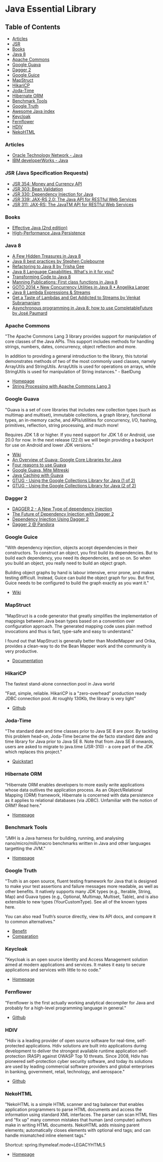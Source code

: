# Java Essential Library

## Table of Contents

- [Articles](#articles)
- [JSR](#jsr-java-specification-requests)
- [Books](#books)
- [Java 8](#java-8)
- [Apache Commons](#apache-commons)
- [Google Guava](#google-guava)
- [Dagger 2](#dagger-2)
- [Google Guice](#google-guice)
- [MapStruct](#mapstruct)
- [HikariCP](#hikaricp)
- [Joda-Time](#joda-time)
- [Hibernate ORM](#hibernate-orm)
- [Benchmark Tools](#benchmark-tools)
- [Google Truth](#google-truth)
- [Awesome Java index](https://java.libhunt.com/)
- [Keycloak](#keycloak)
- [Fernflower](#fernflower)
- [HDIV](#hdiv)
- [NekoHTML](#nekohtml)

### Articles

- [Oracle Technology Network - Java](http://www.oracle.com/technetwork/articles/java/index.html)
- [IBM developerWorks - Java](https://www.ibm.com/developerworks/views/global/libraryview.jsp?sort_by=&show_abstract=false&show_all=&search_flag=&contentarea_by=Java+technology&search_by=&product_by=-1&topic_by=-1&industry_by=-1&type_by=All+Types&ibm-search=Search)

### JSR (Java Specification Requests)

- [JSR 354: Money and Currency API](https://jcp.org/en/jsr/detail?id=354)
- [JSR 303: Bean Validation](https://jcp.org/en/jsr/detail?id=303)
- [JSR 330: Dependency Injection for Java](https://www.jcp.org/en/jsr/detail?id=330)
- [JSR 339: JAX-RS 2.0: The Java API for RESTful Web Services](https://jcp.org/en/jsr/detail?id=339)
- [JSR 311: JAX-RS: The JavaTM API for RESTful Web Services](https://jcp.org/en/jsr/detail?id=311)

### Books

- [Effective Java (2nd edition)](https://www.amazon.com/Effective-Java-2nd-Joshua-Bloch/dp/0321356683/ref=sr_1_1?s=books&ie=UTF8&qid=1489762343&sr=1-1&keywords=Effective+Java)
- [High-Performance Java Persistence](https://leanpub.com/high-performance-java-persistence)

### Java 8
- [A Few Hidden Treasures in Java 8](https://www.youtube.com/watch?v=GphO9fWhlAg)
- [Java 8 best practices by Stephen Colebourne](https://www.youtube.com/watch?v=wOks4LW6I24)
- [Refactoring to Java 8 by Trisha Gee](https://www.youtube.com/watch?v=NcetKbGayZY)
- [Java 8 Language Capabilities, What's in it for you?](https://www.youtube.com/watch?v=j9nj5dTo54Q)
- [Transforming Code to Java 8](https://www.youtube.com/watch?v=wk3WLaR2V2U)
- [Manning Publications: First class functions in Java 8](https://www.youtube.com/watch?v=gDTzlfjMe98)
- [GOTO 2014 • New Concurrency Utilities in Java 8 • Angelika Langer](https://www.youtube.com/watch?v=Q_0_1mKTlnY)
- [Java 8 Lambda Expressions & Streams](https://www.youtube.com/watch?v=8pDm_kH4YKY)
- [Get a Taste of Lambdas and Get Addicted to Streams by Venkat Subramaniam](https://www.youtube.com/watch?v=1OpAgZvYXLQ)
- [Asynchronous programming in Java 8: how to use CompletableFuture by José Paumard](https://www.youtube.com/watch?v=HdnHmbFg_hw)

### Apache Commons

"The Apache Commons Lang 3 library provides support for manipulation of core classes of the Java APIs. This support includes methods for handling strings, numbers, dates, concurrency, object reflection and more.

In addition to providing a general introduction to the library, this tutorial demonstrates methods of two of the most commonly used classes, namely ArrayUtils and StringUtils. ArrayUtils is used for operations on arrays, while StringUtils is used for manipulation of String instances." - BaelDung

- [Homepage](https://commons.apache.org/proper/commons-lang/)
- [String Processing with Apache Commons Lang 3](http://www.baeldung.com/string-processing-commons-lang)

### Google Guava

"Guava is a set of core libraries that includes new collection types (such as multimap and multiset), immutable collections, a graph library, functional types, an in-memory cache, and APIs/utilities for concurrency, I/O, hashing, primitives, reflection, string processing, and much more!

Requires JDK 1.8 or higher. If you need support for JDK 1.6 or Android, use 20.0 for now. In the next release (22.0) we will begin providing a backport for use on Android and lower JDK versions."

- [Wiki](https://github.com/google/guava/wiki)
- [An Overview of Guava: Google Core Libraries for Java](https://www.youtube.com/watch?v=MFEJll-wU7Q)
- [Four reasons to use Guava](https://www.youtube.com/watch?v=r8seIn7NZQw)
- [Google Guava, Mite Mitreski](https://www.youtube.com/watch?v=96R9I1i0AM4)
- [Java Caching with Guava](https://www.youtube.com/watch?v=keqKDhGIJZ8)
- [GTUG - Using the Google Collections Library for Java (1 of 2)](https://www.youtube.com/watch?v=ZeO_J2OcHYM)
- [GTUG - Using the Google Collections Library for Java (2 of 2)](https://www.youtube.com/watch?v=9ni_KEkHfto)

### Dagger 2

- [DAGGER 2 - A New Type of dependency injection](https://www.youtube.com/watch?v=oK_XtfXPkqw)
- [The Future of Dependency Injection with Dagger 2](https://www.youtube.com/watch?v=plK0zyRLIP8)
- [Dependency Injection Using Dagger 2](https://www.youtube.com/watch?v=cA4iEmWuSB8)
- [Dagger 2 @ Pandora](https://www.youtube.com/watch?v=wInzJ76uWTQ)

### Google Guice

"With dependency injection, objects accept dependencies in their constructors. To construct an object, you first build its dependencies. But to build each dependency, you need its dependencies, and so on. So when you build an object, you really need to build an object graph.

Building object graphs by hand is labour intensive, error prone, and makes testing difficult. Instead, Guice can build the object graph for you. But first, Guice needs to be configured to build the graph exactly as you want it."

- [Wiki](https://github.com/google/guice/wiki/GettingStarted)

### MapStruct

"MapStruct is a code generator that greatly simplifies the implementation of mappings between Java bean types based on a convention over configuration approach. The generated mapping code uses plain method invocations and thus is fast, type-safe and easy to understand."

I found out that MapStruct is generally better than ModelMapper and Orika, provides a clean-way to do the Bean Mapper work and the community is very productive.

- [Documentation](http://mapstruct.org/documentation/dev/reference/html/)

### HikariCP

The fastest stand-alone connection pool in Java world

"Fast, simple, reliable. HikariCP is a "zero-overhead" production ready JDBC connection pool. At roughly 130Kb, the library is very light"

- [Github](https://github.com/brettwooldridge/HikariCP)

### Joda-Time

"The standard date and time classes prior to Java SE 8 are poor. By tackling this problem head-on, Joda-Time became the de facto standard date and time library for Java prior to Java SE 8. Note that from Java SE 8 onwards, users are asked to migrate to java.time (JSR-310) - a core part of the JDK which replaces this project."

- [Quickstart](http://www.joda.org/joda-time/quickstart.html)

### Hibernate ORM

"Hibernate ORM enables developers to more easily write applications whose data outlives the application process. As an Object/Relational Mapping (ORM) framework, Hibernate is concerned with data persistence as it applies to relational databases (via JDBC). Unfamiliar with the notion of ORM? Read here."

- [Homepage](http://hibernate.org/orm/)

### Benchmark Tools

"JMH is a Java harness for building, running, and analysing nano/micro/milli/macro benchmarks written in Java and other languages targetting the JVM."

- [Homepage](http://openjdk.java.net/projects/code-tools/jmh/)

### Google Truth

"Truth is an open source, fluent testing framework for Java that is designed to make your test assertions and failure messages more readable, as well as other benefits. It natively supports many JDK types (e.g., Iterable, String, Map) and Guava types (e.g., Optional, Multimap, Multiset, Table), and is also extensible to new types (YourCustomType). See all of the known types here.

You can also read Truth’s source directly, view its API docs, and compare it to common alternatives."

- [Benefit](https://google.github.io/truth/benefits)
- [Comparation](https://google.github.io/truth/comparison)

### Keycloak

"Keycloak is an open source Identity and Access Management solution aimed at modern applications and services. It makes it easy to secure applications and services with little to no code."

- [Homepage](http://www.keycloak.org/index.html)

### Fernflower

"Fernflower is the first actually working analytical decompiler for Java and probably for a high-level programming language in general."

- [Github](https://github.com/fesh0r/fernflower)

### HDIV

"Hdiv is a leading provider of open source software for real-time, self-protected applications. Hdiv solutions are built into applications during development to deliver the strongest available runtime application self-protection (RASP) against OWASP Top 10 threats. Since 2008, Hdiv has pioneered self-protection cyber security software, and today its solutions are used by leading commercial software providers and global enterprises in banking, government, retail, technology, and aerospace."

- [Github](https://github.com/hdiv/hdiv)

### NekoHTML

"NekoHTML is a simple HTML scanner and tag balancer that enables application programmers to parse HTML documents and access the information using standard XML interfaces. The parser can scan HTML files and "fix up" many common mistakes that human (and computer) authors make in writing HTML documents. NekoHTML adds missing parent elements; automatically closes elements with optional end tags; and can handle mismatched inline element tags."

Shortcut: spring.thymeleaf.mode=LEGACYHTML5

- [Homepage](http://nekohtml.sourceforge.net/)

